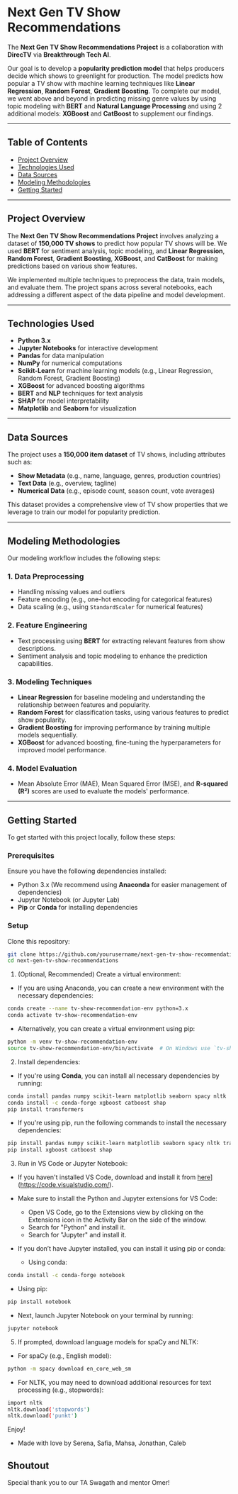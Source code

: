 # Next Gen TV Show Recommendations

The **Next Gen TV Show Recommendations Project** is a collaboration with **DirecTV** via **Breakthrough Tech AI**. 

Our goal is to develop a **popularity prediction model** that helps producers decide which shows to greenlight for production. The model predicts how popular a TV show with machine learning techniques like **Linear Regression**, **Random Forest**, **Gradient Boosting**. To complete our model, we went above and beyond in predicting missing genre values by using topic modeling with **BERT** and **Natural Language Processing** and using 2 additional models: **XGBoost** and **CatBoost** to supplement our findings. 

---

## Table of Contents

- [Project Overview](#project-overview)
- [Technologies Used](#technologies-used)
- [Data Sources](#data-sources)
- [Modeling Methodologies](#modeling-methodologies)
- [Getting Started](#getting-started)

---

## Project Overview

The **Next Gen TV Show Recommendations Project** involves analyzing a dataset of **150,000 TV shows** to predict how popular TV shows will be. We used **BERT** for sentiment analysis, topic modeling, and **Linear Regression**, **Random Forest**, **Gradient Boosting**, **XGBoost**, and **CatBoost** for making predictions based on various show features.

We implemented multiple techniques to preprocess the data, train models, and evaluate them. The project spans across several notebooks, each addressing a different aspect of the data pipeline and model development.

---

## Technologies Used

- **Python 3.x**
- **Jupyter Notebooks** for interactive development
- **Pandas** for data manipulation
- **NumPy** for numerical computations
- **Scikit-Learn** for machine learning models (e.g., Linear Regression, Random Forest, Gradient Boosting)
- **XGBoost** for advanced boosting algorithms
- **BERT** and **NLP** techniques for text analysis
- **SHAP** for model interpretability
- **Matplotlib** and **Seaborn** for visualization

---

## Data Sources

The project uses a **150,000 item dataset** of TV shows, including attributes such as:

- **Show Metadata** (e.g., name, language, genres, production countries)
- **Text Data** (e.g., overview, tagline)
- **Numerical Data** (e.g., episode count, season count, vote averages)
  
This dataset provides a comprehensive view of TV show properties that we leverage to train our model for popularity prediction.

---

## Modeling Methodologies

Our modeling workflow includes the following steps:

### 1. **Data Preprocessing**  
   - Handling missing values and outliers
   - Feature encoding (e.g., one-hot encoding for categorical features)
   - Data scaling (e.g., using `StandardScaler` for numerical features)

### 2. **Feature Engineering**  
   - Text processing using **BERT** for extracting relevant features from show descriptions.
   - Sentiment analysis and topic modeling to enhance the prediction capabilities.

### 3. **Modeling Techniques**  
   - **Linear Regression** for baseline modeling and understanding the relationship between features and popularity.
   - **Random Forest** for classification tasks, using various features to predict show popularity.
   - **Gradient Boosting** for improving performance by training multiple models sequentially.
   - **XGBoost** for advanced boosting, fine-tuning the hyperparameters for improved model performance.

### 4. **Model Evaluation**  
   - Mean Absolute Error (MAE), Mean Squared Error (MSE), and **R-squared (R²)** scores are used to evaluate the models' performance.

---

## Getting Started

To get started with this project locally, follow these steps:

### Prerequisites

Ensure you have the following dependencies installed:

- Python 3.x (We recommend using **Anaconda** for easier management of dependencies)
- Jupyter Notebook (or Jupyter Lab)
- **Pip** or **Conda** for installing dependencies

### Setup

Clone this repository:

```bash
git clone https://github.com/yourusername/next-gen-tv-show-recommendations.git
cd next-gen-tv-show-recommendations
```

1. (Optional, Recommended) Create a virtual environment:
- If you are using Anaconda, you can create a new environment with the necessary dependencies:
```bash 
conda create --name tv-show-recommendation-env python=3.x
conda activate tv-show-recommendation-env
```

- Alternatively, you can create a virtual environment using pip:
```bash 
python -m venv tv-show-recommendation-env
source tv-show-recommendation-env/bin/activate  # On Windows use `tv-show-recommendation-env\Scripts\activate`
```

2. Install dependencies:
- If you're using **Conda**, you can install all necessary dependencies by running:
```bash 
conda install pandas numpy scikit-learn matplotlib seaborn spacy nltk
conda install -c conda-forge xgboost catboost shap
pip install transformers
```

- If you're using pip, run the following commands to install the necessary dependencies:
```bash 
pip install pandas numpy scikit-learn matplotlib seaborn spacy nltk transformers
pip install xgboost catboost shap
```

3. Run in VS Code or Jupyter Notebook:
- If you haven't installed VS Code, download and install it from [here](https://www.genome.gov/)](https://code.visualstudio.com/). 

- Make sure to install the Python and Jupyter extensions for VS Code:
  - Open VS Code, go to the Extensions view by clicking on the Extensions icon in the Activity Bar on the side of the window.
  - Search for "Python" and install it.
  - Search for "Jupyter" and install it.

- If you don’t have Jupyter installed, you can install it using pip or conda:
  - Using conda:
```bash
conda install -c conda-forge notebook
```
  - Using pip:
```bash
pip install notebook
```
  - Next, launch Jupyter Notebook on your terminal by running:
```bash
jupyter notebook
```

5. If prompted, download language models for spaCy and NLTK:
- For spaCy (e.g., English model):
```bash
python -m spacy download en_core_web_sm
```
- For NLTK, you may need to download additional resources for text processing (e.g., stopwords):
```bash
import nltk
nltk.download('stopwords')
nltk.download('punkt')
```

Enjoy! 

- Made with love by Serena, Safia, Mahsa, Jonathan, Caleb

## Shoutout 
Special thank you to our TA Swagath and mentor Omer!



